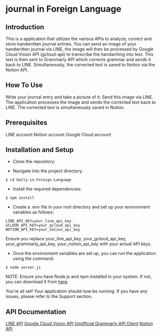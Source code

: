 # journal in Foreign Language

## Introduction
This is a application that utilizes the various APIs to analyze, correct and store handwritten journal entries. 
You can send an image of your handwritten journal via LINE, the image will then be processed by Google Cloud Vision API (gcloud-api) to transcribe the handwriting into text. 
This text is then sent to Grammarly API which corrects grammar and sends it back to LINE. Simultaneously, the corrected text is saved to Notion via the Notion API.

## How To Use
Write your journal entry and take a picture of it.
Send this image via LINE.
The application processes the image and sends the corrected text back to LINE.
The corrected text is simultaneously saved in Notion.

## Prerequisites
LINE account
Notion account
Google Cloud account

## Installation and Setup
- Clone the repository:

- Navigate into the project directory:
```
$ cd Daily-in-Foreign-Language
```

- Install the required dependencies:
```
$ npm install
```

- Create a .env file in your root directory and set up your environment variables as follows:
```
LINE_API_KEY=your_line_api_key
GCLOUD_API_KEY=your_gcloud_api_key
NOTION_API_KEY=your_notion_api_key
```
Ensure you replace your_line_api_key, your_gcloud_api_key, your_grammarly_api_key, your_notion_api_key with your actual API keys.

- Once the environment variables are set up, you can run the application using the command:
```
$ node server.js
```

NOTE: Ensure you have Node.js and npm installed in your system. If not, you can download it from [here](https://nodejs.org/en/download).

You're all set! Your application should now be running. If you have any issues, please refer to the Support section.

## API Documentation
[LINE API](https://developers.line.biz/en/reference/messaging-api/)
[Google Cloud Vision API](https://cloud.google.com/vision/docs?hl=ja)
[Unofficial Grammarly API Client](https://github.com/stewartmcgown/grammarly-api)
[Notion API](https://developers.notion.com/docs)
